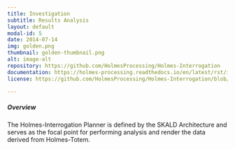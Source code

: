 ```yaml
---
title: Investigation
subtitle: Results Analysis
layout: default
modal-id: 5
date: 2014-07-14
img: golden.png
thumbnail: golden-thumbnail.png
alt: image-alt
repository: https://github.com/HolmesProcessing/Holmes-Interrogation
documentation: https://holmes-processing.readthedocs.io/en/latest/rst/installation/index.html
license: https://github.com/HolmesProcessing/Holmes-Interrogation/blob/master/LICENSE

---
```


##### Overview
The Holmes-Interrogation Planner is defined by the SKALD Architecture and serves as the focal point for performing analysis and render the data derived from Holmes-Totem.
